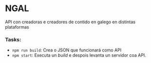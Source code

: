 # NGAL
API con creadoras e creadores de contido en galego en distintas plataformas


### Tasks:
* `npm run build`: Crea o JSON que funcionará como API
* `npm start`: Executa un *build* e despois levanta un servidor coa API.
